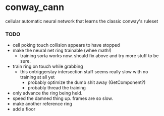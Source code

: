 # conway_cann

cellular automatic neural network that learns the classic conway's ruleset


### TODO

- cell poking touch collision appears to have stopped
- make the neural net ring trainable (whee math!)
    - training sorta works now. should fix above and try more stuff to be sure.
- train ring on touch while grabbing
    - this ontriggerstay intersection stuff seems really slow with no training at all yet
        - probably optimize the dumb shit away (GetComponent?)
        - probably thread the training
- only advance the ring being held.
- speed the damned thing up. frames are so slow.
- make another reference ring
- add a floor